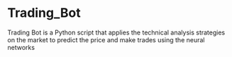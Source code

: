 # Trading_Bot

Trading Bot is a Python script that applies the technical analysis strategies on the market to predict the price and make trades using the neural networks
